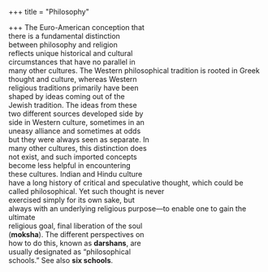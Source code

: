 +++
title = "Philosophy"

+++
The Euro-American conception that  
there is a fundamental distinction  
between philosophy and religion  
reflects unique historical and cultural  
circumstances that have no parallel in  
many other cultures. The Western philosophical tradition is rooted in Greek  
thought and culture, whereas Western  
religious traditions primarily have been  
shaped by ideas coming out of the  
Jewish tradition. The ideas from these  
two different sources developed side by  
side in Western culture, sometimes in an  
uneasy alliance and sometimes at odds  
but they were always seen as separate. In  
many other cultures, this distinction does  
not exist, and such imported concepts  
become less helpful in encountering  
these cultures. Indian and Hindu culture  
have a long history of critical and speculative thought, which could be called philosophical. Yet such thought is never  
exercised simply for its own sake, but  
always with an underlying religious purpose—to enable one to gain the ultimate  
religious goal, final liberation of the soul  
(**moksha**). The different perspectives on  
how to do this, known as **darshans**, are  
usually designated as “philosophical  
schools.” See also **six schools**.